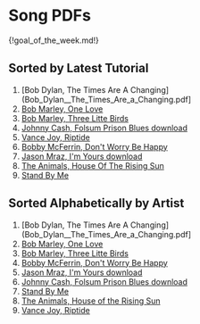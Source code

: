 # Song PDFs

{!goal_of_the_week.md!}

## Sorted by Latest Tutorial

1. [Bob Dylan, The Times Are A Changing](Bob_Dylan__The_Times_Are_a_Changing.pdf]
1. [Bob Marley, One Love](Bob_Marley__One_Love.pdf)
1. [Bob Marley, Three Litte Birds](Bob_Marley__Three_Little_Birds_Songsheet.pdf)
1. [Johnny Cash, Folsum Prison Blues download](Johnny_Cash__Folsom_Prison_Blues.pdf)
1. [Vance Joy, Riptide](Vance_Joy__Riptide.pdf)
1. [Bobby McFerrin, Don't Worry Be Happy](Bobby_McFerrin_Dont_worry_be_happy.pdf)
1. [Jason Mraz, I'm Yours download](Jason_Mraz__Im_Yours.pdf)
1. [The Animals, House Of The Rising Sun](Animals__House_Of_The_Rising_Sun.pdf)
1. [Stand By Me](Stand_By_Me__G.pdf)


## Sorted Alphabetically by Artist

1. [Bob Dylan, The Times Are A Changing](Bob_Dylan__The_Times_Are_a_Changing.pdf]
1. [Bob Marley, One Love](Bob_Marley__One_Love.pdf)
1. [Bob Marley, Three Litte Birds](Bob_Marley__Three_Little_Birds_Songsheet.pdf)
1. [Bobby McFerrin, Don't Worry Be Happy](Bobby_McFerrin_Dont_worry_be_happy.pdf)
1. [Jason Mraz, I'm Yours download](Jason_Mraz__Im_Yours.pdf)
1. [Johnny Cash, Folsum Prison Blues download](Johnny_Cash__Folsom_Prison_Blues.pdf)
1. [Stand By Me](Stand_By_Me__G.pdf)
1. [The Animals, House of the Rising Sun](Animals__House_Of_The_Rising_Sun.pdf)
1. [Vance Joy, Riptide](Vance_Joy__Riptide.pdf)
